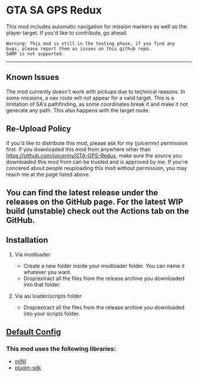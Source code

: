 # GTA SA GPS Redux

This mod includes automatic navigation for mission markers as well as the player target.
If you'd like to contribute, go ahead.

    Warning: This mod is still in the testing phase, if you find any 
    bugs, please report them as issues on this github repo.
    SAMP is not supported.
---

## Known Issues
The mod currently doesn't work with pickups due to technical reasons.
In some missions, a nav route will not appear for a valid target. 
This is a limitation of SA's pathfinding, as some coordinates break it and make it not generate any path. This also happens with the target route.

## Re-Upload Policy
If you'd like to distribute this mod, please ask for my (juicermv) permission first. 
If you downloaded this mod from anywhere other than https://github.com/juicermv/GTA-GPS-Redux,
make sure the source you downloaded this mod from can be trusted and is approved by me. If you're concered about people reuploading this mod without permission, you may reach me at the page listed above.

## You can find the latest release under the releases on the GitHub page. For the latest WIP build (unstable) check out the Actions tab on the GitHub.

## Installation

1. Via modloader
    - Create a new folder inside your modloader folder. You can name it whatever you want.
    - Drop/extract all the files from the release archive you downloaded into that folder.

2. Via asi loader/scripts folder
    - Drop/extract all the files from the release archive you downloaded into your scripts folder.

## [Default Config](GPSLine/SA.GPS.CONF.ini)
### This mod uses the following libraries:
* [mINI](https://github.com/metayeti/mINI)
* [plugin-sdk](https://github.com/DK22Pac/plugin-sdk)
